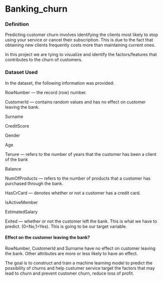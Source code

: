 # Banking_churn
### Definition
Predicting customer churn involves identifying the clients most likely to stop using your service or cancel their subscription. This is due to the fact that obtaining new clients frequently costs more than maintaining current ones.

In this project we are tying to visualize and identify the factors/features that contributes to the churn of customers.

### Dataset Used
In the dataset, the following information was provided:

RowNumber — the record (row) number.

CustomerId — contains random values and has no effect on customer leaving the bank.

Surname

CreditScore

Gender

Age 

Tenure — refers to the number of years that the customer has been a client of the bank

Balance 

NumOfProducts — refers to the number of products that a customer has purchased through the bank.

HasCrCard — denotes whether or not a customer has a credit card.

IsActiveMember

EstimatedSalary

Exited — whether or not the customer left the bank. This is what we have to predict. (0=No,1=Yes). This is going to be our target variable.

#### Effect on the customer leaving the bank?
RowNumber, CustomerId and Surname have no effect on customer leaving the bank.
Other attributes are more or less likely to have an effect.

The goal is to construct and train a machine learning model to predict the possibility of churns and help custumer service target the factors that may lead to churn and prevent customer churn, reduce loss of profit.

